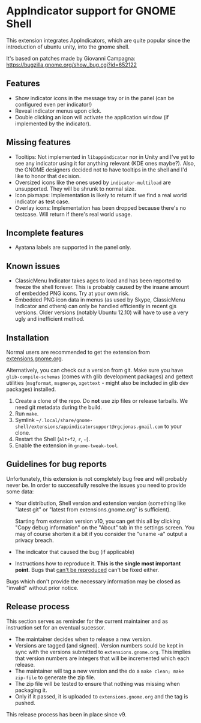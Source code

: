 # AppIndicator support for GNOME Shell
This extension integrates AppIndicators, which are quite popular since the introduction of ubuntu unity, into the gnome shell.

It's based on patches made by Giovanni Campagna: https://bugzilla.gnome.org/show_bug.cgi?id=652122

## Features
* Show indicator icons in the message tray or in the panel (can be configured even per indicator!)
* Reveal indicator menus upon click.
* Double clicking an icon will activate the application window (if implemented by the indicator).

## Missing features
* Tooltips: Not implemented in `libappindicator` nor in Unity and I've yet to see any indicator using it for anything relevant (KDE ones maybe?). Also, the GNOME designers decided not to have tooltips in the shell and I'd like to honor that decision.
* Oversized icons like the ones used by `indicator-multiload` are unsupported. They will be shrunk to normal size.
* Icon pixmaps: Implementation is likely to return if we find a real world indicator as test case.
* Overlay icons: Implementation has been dropped because there's no testcase. Will return if there's real world usage.

## Incomplete features
* Ayatana labels are supported in the panel only.

## Known issues
* ClassicMenu Indicator takes ages to load and has been reported to freeze the shell forever. This is probably caused by the insane amount of embedded PNG icons. Try at your own risk.
* Embedded PNG icon data in menus (as used by Skype, ClassicMenu Indicator and others) can only be handled efficiently in recent gjs versions. Older versions (notably Ubuntu 12.10) will have to use a very ugly and inefficient method.

## Installation
Normal users are recommended to get the extension from [extensions.gnome.org](https://extensions.gnome.org/extension/615/appindicator-support/).

Alternatively, you can check out a version from git. Make sure you have `glib-compile-schemas` (comes with glib development packages)
and gettext utilities (`msgformat`, `msgmerge`, `xgettext` - might also be included in glib dev packages) installed.

1. Create a clone of the repo. Do **not** use zip files or release tarballs. We need git metadata during the build.
2. Run `make`.
3. Symlink `~/.local/share/gnome-shell/extensions/appindicatorsupport@rgcjonas.gmail.com` to your clone.
4. Restart the Shell (`alt+f2`, `r`, `⏎`).
5. Enable the extension in `gnome-tweak-tool`.

## Guidelines for bug reports
Unfortunately, this extension is not completely bug free and will probably never be.
In order to successfully resolve the issues you need to provide some data:

* Your distribution, Shell version and extension version (something like "latest git" or "latest from extensions.gnome.org" is sufficient).

  Starting from extension version v10, you can get this all by clicking "Copy debug information" on the "About" tab in the settings screen.
  You may of course shorten it a bit if you consider the "uname -a" output a privacy breach.
* The indicator that caused the bug (if applicable)
* Instructions how to reproduce it. **This is the single most important point**. Bugs that [can't be reproduced](http://xkcd.com/583/) can't be fixed either.

Bugs which don't provide the necessary information may be closed as "invalid" without prior notice.

## Release process
This section serves as reminder for the current maintainer and as instruction set for an eventual sucessor.

* The maintainer decides when to release a new version.
* Versions are tagged (and signed). Version numbers sould be kept in sync with the versions submitted to `extensions.gnome.org`.
  This implies that version numbers are integers that will be incremented which each release.
* The maintainer will tag a new version and the do a `make clean; make zip-file` to generate the zip file.
* The zip file will be tested to ensure that nothing was missing when packaging it.
* Only if it passed, it is uploaded to `extensions.gnome.org` and the tag is pushed.

This release process has been in place since v9.
